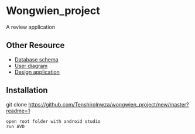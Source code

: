 # Wongwien_project
A review application

    
## Other Resource

 - [Database schema ](https://lucid.app/lucidchart/8d838fc6-5d8a-4b3e-9d20-9b8d56ea4cc6/edit?invitationId=inv_3f74251a-f5d3-4856-a663-c04fe1ab3a4e&page=0_0#)
 - [User diagram](https://app.diagrams.net/#G1-ajtoXpXBFXDGeBRvJx0KSLDIfkGAgwM)
 - [Design application]( https://www.figma.com/file/Nw5QkttxrfBfIimCrSC5fS/Cmu-life-application?node-id=0%3A1)

## Installation

git clone https://github.com/Tenshirolnwza/wongwien_project/new/master?readme=1

```bash
open root folder with android studio
run AVD
```

